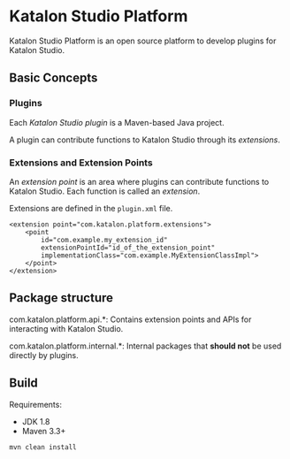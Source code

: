 # Katalon Studio Platform

Katalon Studio Platform is an open source platform to develop plugins for Katalon Studio.

## Basic Concepts

### Plugins

Each *Katalon Studio plugin* is a Maven-based Java project.

A plugin can contribute functions to Katalon Studio through its *extensions*.

### Extensions and Extension Points

An *extension point* is an area where plugins can contribute functions to Katalon Studio. Each function is called an *extension*.

Extensions are defined in the `plugin.xml` file.

```
<extension point="com.katalon.platform.extensions">
    <point
        id="com.example.my_extension_id"
        extensionPointId="id_of_the_extension_point"
        implementationClass="com.example.MyExtensionClassImpl">
    </point>
</extension>
```

## Package structure

com.katalon.platform.api.*: Contains extension points and APIs for interacting with Katalon Studio.

com.katalon.platform.internal.*: Internal packages that **should not** be used directly by plugins.

## Build

Requirements:
- JDK 1.8
- Maven 3.3+

`mvn clean install`
